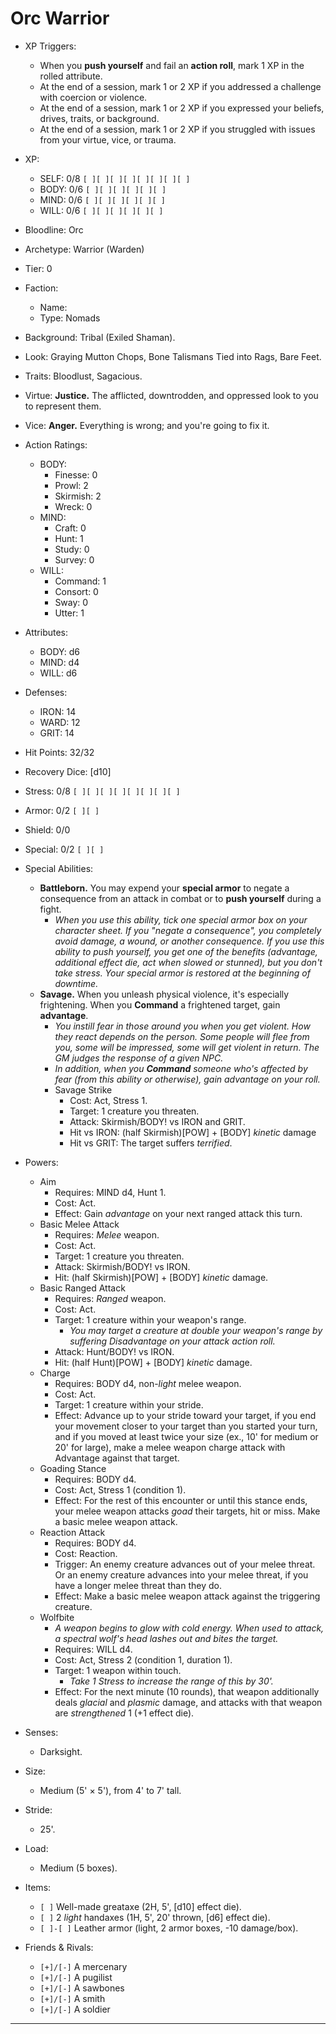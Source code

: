 # Orc Warrior

- XP Triggers:
    - When you **push yourself** and fail an **action roll**, mark 1 XP in the rolled attribute.
    - At the end of a session, mark 1 or 2 XP if you addressed a challenge with coercion or violence.
    - At the end of a session, mark 1 or 2 XP if you expressed your beliefs, drives, traits, or background.
    - At the end of a session, mark 1 or 2 XP if you struggled with issues from your virtue, vice, or trauma.
- XP:
    - SELF: 0/8 `[ ][ ][ ][ ][ ][ ][ ][ ]`
    - BODY: 0/6 `[ ][ ][ ][ ][ ][ ]`
    - MIND: 0/6 `[ ][ ][ ][ ][ ][ ]`
    - WILL: 0/6 `[ ][ ][ ][ ][ ][ ]`

- Bloodline: Orc
- Archetype: Warrior (Warden)
- Tier: 0
- Faction:
    - Name:
    - Type: Nomads
- Background: Tribal (Exiled Shaman).
- Look: Graying Mutton Chops, Bone Talismans Tied into Rags, Bare Feet.
- Traits: Bloodlust, Sagacious.
- Virtue: **Justice.** The afflicted, downtrodden, and oppressed look to you to represent them.
- Vice: **Anger.** Everything is wrong; and you're going to fix it.

- Action Ratings:
    - BODY:
        - Finesse: 0
        - Prowl: 2
        - Skirmish: 2
        - Wreck: 0
    - MIND:
        - Craft: 0
        - Hunt: 1
        - Study: 0
        - Survey: 0
    - WILL:
        - Command: 1
        - Consort: 0
        - Sway: 0
        - Utter: 1
- Attributes:
    - BODY: d6
    - MIND: d4
    - WILL: d6
- Defenses:
    - IRON: 14
    - WARD: 12
    - GRIT: 14

- Hit Points: 32/32
- Recovery Dice: [d10]
- Stress: 0/8 `[ ][ ][ ][ ][ ][ ][ ][ ]`
- Armor: 0/2 `[ ][ ]`
- Shield: 0/0
- Special: 0/2 `[ ][ ]`

- Special Abilities:
    - **Battleborn.** You may expend your **special armor** to negate a consequence from an attack in combat or to **push yourself** during a fight.
        - *When you use this ability, tick one special armor box on your character sheet. If you "negate a consequence", you completely avoid damage, a wound, or another consequence. If you use this ability to push yourself, you get one of the benefits (advantage, additional effect die, act when slowed or stunned), but you don't take stress. Your special armor is restored at the beginning of downtime.*
    - **Savage.** When you unleash physical violence, it's especially frightening. When you **Command** a frightened target, gain **advantage**.
        - *You instill fear in those around you when you get violent. How they react depends on the person. Some people will flee from you, some will be impressed, some will get violent in return. The GM judges the response of a given NPC.*
        - *In addition, when you **Command** someone who's affected by fear (from this ability or otherwise), gain advantage on your roll.*
        - Savage Strike
            - Cost: Act, Stress 1.
            - Target: 1 creature you threaten.
            - Attack: Skirmish/BODY! vs IRON and GRIT.
            - Hit vs IRON: (half Skirmish)[POW] + [BODY] *kinetic* damage
            - Hit vs GRIT: The target suffers *terrified*.
- Powers:
    - Aim
        - Requires: MIND d4, Hunt 1.
        - Cost: Act.
        - Effect: Gain *advantage* on your next ranged attack this turn.
    - Basic Melee Attack
        - Requires: *Melee* weapon.
        - Cost: Act.
        - Target: 1 creature you threaten.
        - Attack: Skirmish/BODY! vs IRON.
        - Hit: (half Skirmish)[POW] + [BODY] *kinetic* damage.
    - Basic Ranged Attack
        - Requires: *Ranged* weapon.
        - Cost: Act.
        - Target: 1 creature within your weapon's range.
            - *You may target a creature at double your weapon's range by suffering Disadvantage on your attack action roll.*
        - Attack: Hunt/BODY! vs IRON.
        - Hit: (half Hunt)[POW] + [BODY] *kinetic* damage.
    - Charge
        - Requires: BODY d4, non-*light* melee weapon.
        - Cost: Act.
        - Target: 1 creature within your stride.
        - Effect: Advance up to your stride toward your target, if you end your movement closer to your target than you started your turn, and if you moved at least twice your size (ex., 10' for medium or 20' for large), make a melee weapon charge attack with Advantage against that target.
    - Goading Stance
        - Requires: BODY d4.
        - Cost: Act, Stress 1 (condition 1).
        - Effect: For the rest of this encounter or until this stance ends, your melee weapon attacks *goad* their targets, hit or miss. Make a basic melee weapon attack.
    - Reaction Attack
        - Requires: BODY d4.
        - Cost: Reaction.
        - Trigger: An enemy creature advances out of your melee threat. Or an enemy creature advances into your melee threat, if you have a longer melee threat than they do.
        - Effect: Make a basic melee weapon attack against the triggering creature.
    - Wolfbite
        - *A weapon begins to glow with cold energy. When used to attack, a spectral wolf's head lashes out and bites the target.*
        - Requires: WILL d4.
        - Cost: Act, Stress 2 (condition 1, duration 1).
        - Target: 1 weapon within touch.
            - *Take 1 Stress to increase the range of this by 30'.*
        - Effect: For the next minute (10 rounds), that weapon additionally deals *glacial* and *plasmic* damage, and attacks with that weapon are *strengthened* 1 (+1 effect die).

- Senses:
    - Darksight.
- Size:
    - Medium (5' × 5'), from 4' to 7' tall.
- Stride:
    - 25'.
- Load:
    - Medium (5 boxes).
- Items:
    - `[ ]` Well-made greataxe (2H, 5', [d10] effect die).
    - `[ ]` 2 *light* handaxes (1H, 5', 20' thrown, [d6] effect die).
    - `[ ]-[ ]` Leather armor (light, 2 armor boxes, -10 damage/box).

- Friends & Rivals:
    - `[+]/[-]` A mercenary
    - `[+]/[-]` A pugilist
    - `[+]/[-]` A sawbones
    - `[+]/[-]` A smith
    - `[+]/[-]` A soldier

* * * * * * * * * * * * * * * * * * * * * * * * * * * * * * * * * * * * * * * *
